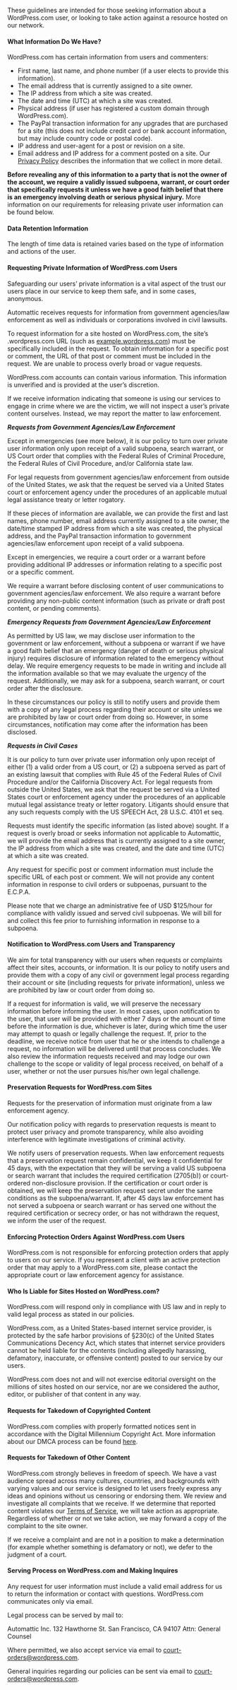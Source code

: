 <!--
 These are the Legal Guidelines that appear at http://transparency.automattic.com/legal-guidelines/
 You can also find me at http://github.com/automattic/legalmattic
 -->

These guidelines are intended for those seeking information about a WordPress.com user, or looking to take action against a resource hosted on our network.

#### What Information Do We Have?

WordPress.com has certain information from users and commenters:

*   First name, last name, and phone number (if a user elects to provide this information).
*   The email address that is currently assigned to a site owner.
*   The IP address from which a site was created.
*   The date and time (UTC) at which a site was created.
*   Physical address (if user has registered a custom domain through WordPress.com).
*   The PayPal transaction information for any upgrades that are purchased for a site (this does not include credit card or bank account information, but may include country code or postal code).
*   IP address and user-agent for a post or revision on a site.
*   Email address and IP address for a comment posted on a site.
Our [Privacy Policy](http://automattic.com/privacy/) describes the information that we collect in more detail.

**Before revealing any of this information to a party that is not the owner of the account, we require a validly issued subpoena, warrant, or court order that specifically requests it unless we have a good faith belief that there is an emergency involving death or serious physical injury.** More information on our requirements for releasing private user information can be found below.

#### Data Retention Information

The length of time data is retained varies based on the type of information and actions of the user.

#### Requesting Private Information of WordPress.com Users

Safeguarding our users’ private information is a vital aspect of the trust our users place in our service to keep them safe, and in some cases, anonymous.

Automattic receives requests for information from government agencies/law enforcement as well as individuals or corporations involved in civil lawsuits.

To request information for a site hosted on WordPress.com, the site’s .wordpress.com URL (such as [example.wordpress.com](http://example.wordpress.com/)) must be specifically included in the request. To obtain information for a specific post or comment, the URL of that post or comment must be included in the request. We are unable to process overly broad or vague requests.

WordPress.com accounts can contain various information. This information is unverified and is provided at the user’s discretion.

If we receive information indicating that someone is using our services to engage in crime where we are the victim, we will not inspect a user’s private content ourselves. Instead, we may report the matter to law enforcement.

**_Requests from Government Agencies/Law Enforcement_**

Except in emergencies (see more below), it is our policy to turn over private user information only upon receipt of a valid subpoena, search warrant, or US Court order that complies with the Federal Rules of Criminal Procedure, the Federal Rules of Civil Procedure, and/or California state law.

For legal requests from government agencies/law enforcement from outside of the United States, we ask that the request be served via a United States court or enforcement agency under the procedures of an applicable mutual legal assistance treaty or letter rogatory.

If these pieces of information are available, we can provide the first and last names, phone number, email address currently assigned to a site owner, the date/time stamped IP address from which a site was created, the physical address, and the PayPal transaction information to government agencies/law enforcement upon receipt of a valid subpoena.

Except in emergencies, we require a court order or a warrant before providing additional IP addresses or information relating to a specific post or a specific comment.

We require a warrant before disclosing content of user communications to government agencies/law enforcement. We also require a warrant before providing any non-public content information (such as private or draft post content, or pending comments).

**_Emergency Requests from Government Agencies/Law Enforcement_**

As permitted by US law, we may disclose user information to the government or law enforcement, without a subpoena or warrant if we have a good faith belief that an emergency (danger of death or serious physical injury) requires disclosure of information related to the emergency without delay. We require emergency requests to be made in writing and include all the information available so that we may evaluate the urgency of the request. Additionally, we may ask for a subpoena, search warrant, or court order after the disclosure.

In these circumstances our policy is still to notify users and provide them with a copy of any legal process regarding their account or site unless we are prohibited by law or court order from doing so. However, in some circumstances, notification may come after the information has been disclosed.

**_Requests in Civil Cases_**

It is our policy to turn over private user information only upon receipt of either (1) a valid order from a US court, or (2) a subpoena served as part of an existing lawsuit that complies with Rule 45 of the Federal Rules of Civil Procedure and/or the California Discovery Act. For legal requests from outside the United States, we ask that the request be served via a United States court or enforcement agency under the procedures of an applicable mutual legal assistance treaty or letter rogatory. Litigants should ensure that any such requests comply with the US SPEECH Act, 28 U.S.C. 4101 et seq.

Requests must identify the specific information (as listed above) sought.  If a request is overly broad or seeks information not applicable to Automattic, we will provide the email address that is currently assigned to a site owner, the IP address from which a site was created, and the date and time (UTC) at which a site was created.

Any request for specific post or comment information must include the specific URL of each post or comment. We will not provide any content information in response to civil orders or subpoenas, pursuant to the E.C.P.A.

Please note that we charge an administrative fee of USD $125/hour for compliance with validly issued and served civil subpoenas. We will bill for and collect this fee prior to furnishing information in response to a subpoena.

#### Notification to WordPress.com Users and Transparency

We aim for total transparency with our users when requests or complaints affect their sites, accounts, or information. It is our policy to notify users and provide them with a copy of any civil or government legal process regarding their account or site (including requests for private information), unless we are prohibited by law or court order from doing so.

If a request for information is valid, we will preserve the necessary information before informing the user. In most cases, upon notification to the user, that user will be provided with either 7 days or the amount of time before the information is due, whichever is later, during which time the user may attempt to quash or legally challenge the request. If, prior to the deadline, we receive notice from user that he or she intends to challenge a request, no information will be delivered until that process concludes. We also review the information requests received and may lodge our own challenge to the scope or validity of legal process received, on behalf of a user, whether or not the user pursues his/her own legal challenge.

#### Preservation Requests for WordPress.com Sites

Requests for the preservation of information must originate from a law enforcement agency.

Our notification policy with regards to preservation requests is meant to protect user privacy and promote transparency, while also avoiding interference with legitimate investigations of criminal activity.

We notify users of preservation requests. When law enforcement requests that a preservation request remain confidential, we keep it confidential for 45 days, with the expectation that they will be serving a valid US subpoena or search warrant that includes the required certification (2705(b)) or court-ordered non-disclosure provision. If the certification or court order is obtained, we will keep the preservation request secret under the same conditions as the subpoena/warrant. If, after 45 days law enforcement has not served a subpoena or search warrant or has served one without the required certification or secrecy order, or has not withdrawn the request, we inform the user of the request.

#### Enforcing Protection Orders Against WordPress.com Users

WordPress.com is not responsible for enforcing protection orders that apply to users on our service. If you represent a client with an active protection order that may apply to a WordPress.com site, please contact the appropriate court or law enforcement agency for assistance.

#### Who Is Liable for Sites Hosted on WordPress.com?

WordPress.com will respond only in compliance with US law and in reply to valid legal process as stated in our policies.

WordPress.com, as a United States-based internet service provider, is protected by the safe harbor provisions of §230(c) of the United States Communications Decency Act, which states that internet service providers cannot be held liable for the contents (including allegedly harassing, defamatory, inaccurate, or offensive content) posted to our service by our users.

WordPress.com does not and will not exercise editorial oversight on the millions of sites hosted on our service, nor are we considered the author, editor, or publisher of that content in any way.

#### Requests for Takedown of Copyrighted Content

WordPress.com complies with properly formatted notices sent in accordance with the Digital Millennium Copyright Act. More information about our DMCA process can be found [here](http://automattic.com/dmca/).

#### Requests for Takedown of Other Content

WordPress.com strongly believes in freedom of speech. We have a vast audience spread across many cultures, countries, and backgrounds with varying values and our service is designed to let users freely express any ideas and opinions without us censoring or endorsing them. We review and investigate all complaints that we receive. If we determine that reported content violates our [Terms of Service](http://en.wordpress.com/tos/), we will take action as appropriate. Regardless of whether or not we take action, we may forward a copy of the complaint to the site owner.

If we receive a complaint and are not in a position to make a determination (for example whether something is defamatory or not), we defer to the judgment of a court.

#### Serving Process on WordPress.com and Making Inquires

Any request for user information must include a valid email address for us to return the information or contact with questions. WordPress.com communicates only via email.

Legal process can be served by mail to:

Automattic Inc.
132 Hawthorne St.
San Francisco, CA 94107
Attn: General Counsel

Where permitted, we also accept service via email to court-orders@wordpress.com.

General inquiries regarding our policies can be sent via email to court-orders@wordpress.com.
